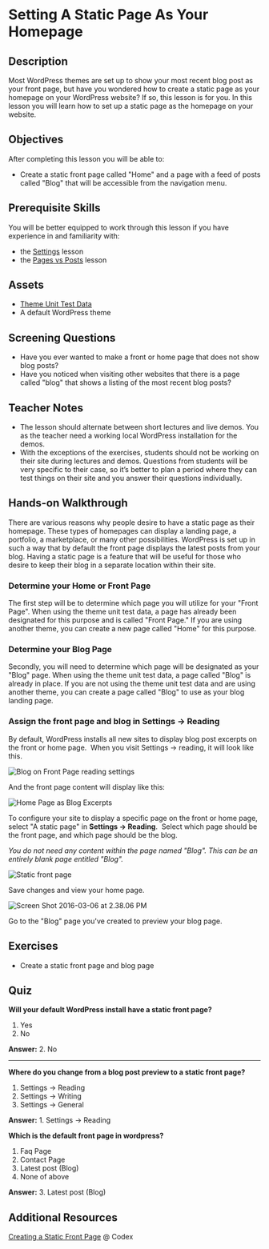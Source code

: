 # Setting A Static Page As Your Homepage

## Description

Most WordPress themes are set up to show your most recent blog post as your front page, but have you wondered how to create a static page as your homepage on your WordPress website? If so, this lesson is for you. In this lesson you will learn how to set up a static page as the homepage on your website.

## Objectives

After completing this lesson you will be able to:

*   Create a static front page called "Home" and a page with a feed of posts called "Blog" that will be accessible from the navigation menu.

## Prerequisite Skills

You will be better equipped to work through this lesson if you have experience in and familiarity with:

*   the [Settings](https://make.wordpress.org/training/handbook/user-lessons/settings/) lesson
*   the [Pages vs Posts](https://make.wordpress.org/training/handbook/user-lessons/pages-vs-posts/) lesson

## Assets

*   [Theme Unit Test Data](https://wpcom-themes.svn.automattic.com/demo/theme-unit-test-data.xml)
*   A default WordPress theme

## Screening Questions

*   Have you ever wanted to make a front or home page that does not show blog posts?
*   Have you noticed when visiting other websites that there is a page called "blog" that shows a listing of the most recent blog posts?

## Teacher Notes

*   The lesson should alternate between short lectures and live demos. You as the teacher need a working local WordPress installation for the demos.
*   With the exceptions of the exercises, students should not be working on their site during lectures and demos. Questions from students will be very specific to their case, so it’s better to plan a period where they can test things on their site and you answer their questions individually.

## Hands-on Walkthrough

There are various reasons why people desire to have a static page as their homepage. These types of homepages can display a landing page, a portfolio, a marketplace, or many other possibilities. WordPress is set up in such a way that by default the front page displays the latest posts from your blog. Having a static page is a feature that will be useful for those who desire to keep their blog in a separate location within their site.

### Determine your Home or Front Page

The first step will be to determine which page you will utilize for your "Front Page". When using the theme unit test data, a page has already been designated for this purpose and is called "Front Page." If you are using another theme, you can create a new page called "Home" for this purpose.

### Determine your Blog Page

Secondly, you will need to determine which page will be designated as your "Blog" page. When using the theme unit test data, a page called "Blog" is already in place. If you are not using the theme unit test data and are using another theme, you can create a page called "Blog" to use as your blog landing page.

### Assign the front page and blog in Settings -> Reading

By default, WordPress installs all new sites to display blog post excerpts on the front or home page.  When you visit Settings -> reading, it will look like this.

![Blog on Front Page reading settings](/setting-a-static-page-as-your-homepage/blob/dev/images/reading-settings.png)

And the front page content will display like this:

![Home Page as Blog Excerpts](/setting-a-static-page-as-your-homepage/blob/dev/images/static-front-page.png)

To configure your site to display a specific page on the front or home page, select "A static page" in **Settings -> Reading**.  Select which page should be the front page, and which page should be the blog.

_You do not need any content within the page named "Blog". This can be an entirely blank page entitled "Blog"._

![Static front page](https://make.wordpress.org/training/files/2015/12/Screen-Shot-2016-03-06-at-2.15.11-PM.png)

Save changes and view your home page.

![Screen Shot 2016-03-06 at 2.38.06 PM](https://make.wordpress.org/training/files/2015/12/Screen-Shot-2016-03-06-at-2.38.06-PM-1024x769.png)

Go to the "Blog" page you've created to preview your blog page.

## Exercises

*   Create a static front page and blog page

## Quiz

**Will your default WordPress install have a static front page?**

1.  Yes
2.  No

**Answer:** 2\. No 

<hr>

**Where do you change from a blog post preview to a static front page?**

1.  Settings -> Reading
2.  Settings -> Writing
3.  Settings -> General

**Answer:** 1\. Settings -> Reading

**Which is the default front page in wordpress?**

1.  Faq Page
2.  Contact Page 
3.  Latest post (Blog)
4.  None of above

**Answer:** 3\. Latest post (Blog)

## Additional Resources

[Creating a Static Front Page](https://codex.wordpress.org/Creating_a_Static_Front_Page) @ Codex
